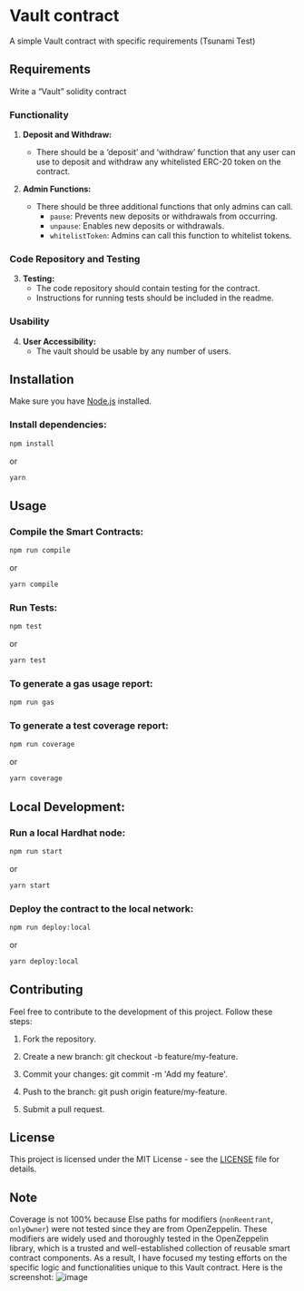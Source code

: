 # Vault contract

A simple Vault contract with specific requirements (Tsunami Test)

## Requirements

Write a “Vault” solidity contract

### Functionality

1. **Deposit and Withdraw:**
   - There should be a ‘deposit’ and ‘withdraw’ function that any user can use to deposit and withdraw any whitelisted ERC-20 token on the contract.

2. **Admin Functions:**
   - There should be three additional functions that only admins can call.
     - `pause`: Prevents new deposits or withdrawals from occurring.
     - `unpause`: Enables new deposits or withdrawals.
     - `whitelistToken`: Admins can call this function to whitelist tokens.

### Code Repository and Testing

3. **Testing:**
   - The code repository should contain testing for the contract.
   - Instructions for running tests should be included in the readme.

### Usability

4. **User Accessibility:**
   - The vault should be usable by any number of users.

## Installation

Make sure you have [Node.js](https://nodejs.org/) installed.

### Install dependencies:

```bash
npm install
```
or
```bash
yarn
```

## Usage

### Compile the Smart Contracts:

```bash
npm run compile
```
or
```bash
yarn compile
```

### Run Tests:

```bash
npm test
```
or
```bash
yarn test
```

### To generate a gas usage report:

```bash
npm run gas
```

### To generate a test coverage report:

```bash
npm run coverage
```
or
```bash
yarn coverage
```

## Local Development:

### Run a local Hardhat node:

```bash
npm run start
```
or
```bash
yarn start
```

### Deploy the contract to the local network:

```bash
npm run deploy:local
```
or
```bash
yarn deploy:local
```

## Contributing
Feel free to contribute to the development of this project. Follow these steps:

1. Fork the repository.

2. Create a new branch: git checkout -b feature/my-feature.

3. Commit your changes: git commit -m 'Add my feature'.

4. Push to the branch: git push origin feature/my-feature.

5. Submit a pull request.

## License
This project is licensed under the MIT License - see the [LICENSE](https://github.com/kazunetakeda25/simple-vault/blob/main/LICENSE) file for details.


## Note

Coverage is not 100% because Else paths for modifiers (`nonReentrant`, `onlyOwner`) were not tested since they are from OpenZeppelin. These modifiers are widely used and thoroughly tested in the OpenZeppelin library, which is a trusted and well-established collection of reusable smart contract components. As a result, I have focused my testing efforts on the specific logic and functionalities unique to this Vault contract.
Here is the screenshot:
![image](https://github.com/kazunetakeda25/simple-vault/assets/58710601/6f0ca1bd-6392-4e3c-85bd-8182d1e3df54)


